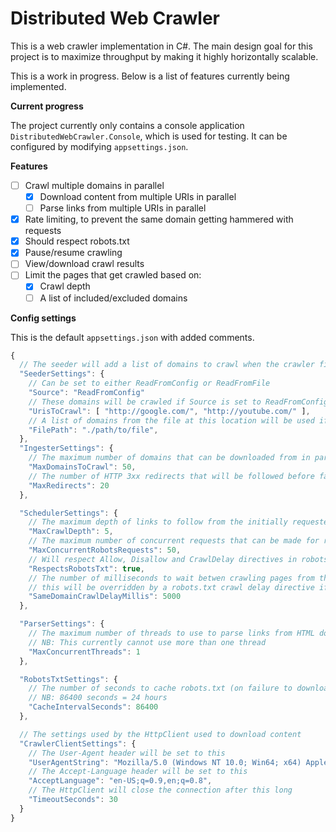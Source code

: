 # Distributed Web Crawler

This is a web crawler implementation in C#. The main design goal for this project is to maximize throughput by making it highly horizontally scalable.

This is a work in progress. Below is a list of features currently being implemented.

**Current progress**

The project currently only contains a console application `DistributedWebCrawler.Console`, which is used for testing. It can be configured by modifying `appsettings.json`.

**Features**
- [ ] Crawl multiple domains in parallel
  - [x] Download content from multiple URIs in parallel
  - [ ] Parse links from multiple URIs in parallel
- [x] Rate limiting, to prevent the same domain getting hammered with requests
- [x] Should respect robots.txt
- [x] Pause/resume crawling
- [ ] View/download crawl results
- [ ] Limit the pages that get crawled based on:
  - [x] Crawl depth
  - [ ] A list of included/excluded domains

**Config settings**

This is the default `appsettings.json` with added comments.

```javascript
{
  // The seeder will add a list of domains to crawl when the crawler first starts
  "SeederSettings": {
    // Can be set to either ReadFromConfig or ReadFromFile
    "Source": "ReadFromConfig"
    // These domains will be crawled if Source is set to ReadFromConfig
    "UrisToCrawl": [ "http://google.com/", "http://youtube.com/" ],
    // A list of domains from the file at this location will be used if Source is set to ReadFromFile
    "FilePath": "./path/to/file",
  },
  "IngesterSettings": {
    // The maximum number of domains that can be downloaded from in parallel
    "MaxDomainsToCrawl": 50,
    // The number of HTTP 3xx redirects that will be followed before failing
    "MaxRedirects": 20
  },

  "SchedulerSettings": {
    // The maximum depth of links to follow from the initially requested page
    "MaxCrawlDepth": 5,
    // The maximum number of concurrent requests that can be made for robots.txt files
    "MaxConcurrentRobotsRequests": 50,
    // Will respect Allow, Disallow and CrawlDelay directives in robots.txt if set to true
    "RespectsRobotsTxt": true,
    // The number of milliseconds to wait betwen crawling pages from the same domain
    // this will be overridden by a robots.txt crawl delay directive if it exists
    "SameDomainCrawlDelayMillis": 5000
  },

  "ParserSettings": {
    // The maximum number of threads to use to parse links from HTML documents
    // NB: This currently cannot use more than one thread
    "MaxConcurrentThreads": 1
  },

  "RobotsTxtSettings": {
    // The number of seconds to cache robots.txt (on failure to download robots.txt)
    // NB: 86400 seconds = 24 hours
    "CacheIntervalSeconds": 86400
  },

  // The settings used by the HttpClient used to download content
  "CrawlerClientSettings": {
    // The User-Agent header will be set to this
    "UserAgentString": "Mozilla/5.0 (Windows NT 10.0; Win64; x64) AppleWebKit/537.36 (KHTML, like Gecko) Chrome/95.0.4638.54 Safari/537.36",
    // The Accept-Language header will be set to this
    "AcceptLanguage": "en-US;q=0.9,en;q=0.8",
    // The HttpClient will close the connection after this long
    "TimeoutSeconds": 30
  }
}
```